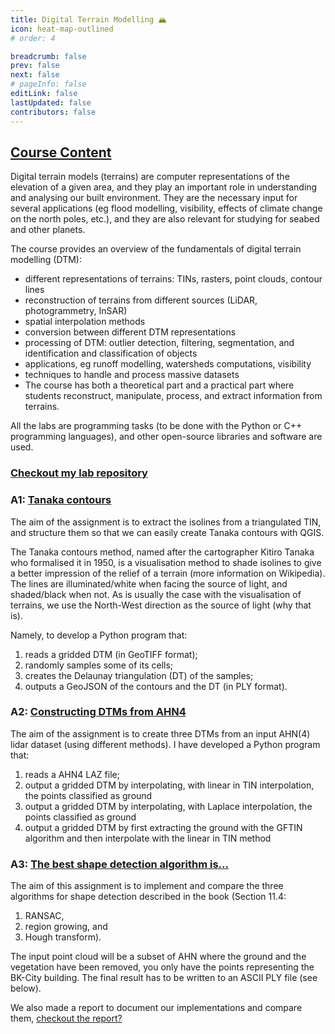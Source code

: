 ```yaml
---
title: Digital Terrain Modelling 🏔️
icon: heat-map-outlined
# order: 4

breadcrumb: false
prev: false
next: false
# pageInfo: false
editLink: false
lastUpdated: false
contributors: false
---
```


## [Course Content](https://3d.bk.tudelft.nl/courses/backup/geo1015/2024/)
Digital terrain models (terrains) are computer representations of the elevation of a given area, and they play an important role in understanding and analysing our built environment. They are the necessary input for several applications (eg flood modelling, visibility, effects of climate change on the north poles, etc.), and they are also relevant for studying for seabed and other planets.

The course provides an overview of the fundamentals of digital terrain modelling (DTM):

- different representations of terrains: TINs, rasters, point clouds, contour lines
- reconstruction of terrains from different sources (LiDAR, photogrammetry, InSAR)
- spatial interpolation methods
- conversion between different DTM representations
- processing of DTM: outlier detection, filtering, segmentation, and identification and classification of objects
- applications, eg runoff modelling, watersheds computations, visibility
- techniques to handle and process massive datasets
- The course has both a theoretical part and a practical part where students reconstruct, manipulate, process, and extract information from terrains.

All the labs are programming tasks (to be done with the Python or C++ programming languages), and other open-source libraries and software are used. 

### [Checkout my lab repository](https://github.com/MCHU-1999/geo-1015-assignments)
### A1: [Tanaka contours](https://3d.bk.tudelft.nl/courses/backup/geo1015/2024/hw/01/)

The aim of the assignment is to extract the isolines from a triangulated TIN, and structure them so that we can easily create Tanaka contours with QGIS.

The Tanaka contours method, named after the cartographer Kitiro Tanaka who formalised it in 1950, is a visualisation method to shade isolines to give a better impression of the relief of a terrain (more information on Wikipedia). The lines are illuminated/white when facing the source of light, and shaded/black when not. As is usually the case with the visualisation of terrains, we use the North-West direction as the source of light (why that is).

Namely, to develop a Python program that:
1. reads a gridded DTM (in GeoTIFF format);
2. randomly samples some of its cells;
3. creates the Delaunay triangulation (DT) of the samples;
4. outputs a GeoJSON of the contours and the DT (in PLY format).


### A2: [Constructing DTMs from AHN4](https://3d.bk.tudelft.nl/courses/backup/geo1015/2024/hw/02/)
The aim of the assignment is to create three DTMs from an input AHN(4) lidar dataset (using different methods). I have developed a Python program that:

1. reads a AHN4 LAZ file;
2. output a gridded DTM by interpolating, with linear in TIN interpolation, the points classified as ground
3. output a gridded DTM by interpolating, with Laplace interpolation, the points classified as ground
4. output a gridded DTM by first extracting the ground with the GFTIN algorithm and then interpolate with the linear in TIN method


### A3: [The best shape detection algorithm is...](https://3d.bk.tudelft.nl/courses/backup/geo1015/2024/hw/03/)
The aim of this assignment is to implement and compare the three algorithms for shape detection described in the book (Section 11.4:
1. RANSAC,
2. region growing, and 
3. Hough transform). 

The input point cloud will be a subset of AHN where the ground and the vegetation have been removed, you only have the points representing the BK-City building. The final result has to be written to an ASCII PLY file (see below).

We also made a report to document our implementations and compare them, [checkout the report?](https://github.com/MCHU-1999/geo-1015-hw03/tree/main/report)